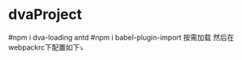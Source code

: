 # dvaProject
#npm i dva-loading antd
#npm i babel-plugin-import 按需加载 然后在webpackrc下配置如下⤵️ 
<!-- {
  "extraBabelPlugins": [
    ["import", {
      "libraryName": "antd",
      "libraryDirectory": "es",
      "style": true
    }]
  ]
} -->


